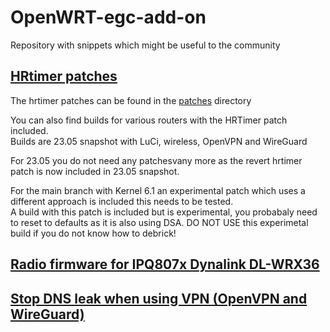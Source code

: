 # OpenWRT-egc-add-on
Repository with snippets which might be useful to the community

## [HRtimer patches](https://github.com/egc112/OpenWRT-egc-add-on/blob/main/patches/Severe%20performance%20degradation%20for%20IPQ806x-3.md)
The hrtimer patches can be found in the [patches](https://github.com/egc112/OpenWRT-egc-add-on/tree/main/patches/root) directory

You can also find builds for various routers with the HRTimer patch included.   
Builds are 23.05 snapshot with LuCi, wireless, OpenVPN and WireGuard

For 23.05 you do not need any patchesvany more as the revert hrtimer patch is now included in 23.05 snapshot.

For the main branch with Kernel 6.1 an experimental patch which uses a different approach is included this needs to be tested.  
A build with this patch is included but is experimental, you probabaly need to reset to defaults as it is also using DSA.
DO NOT USE this experimetal build if you do not know how to debrick!

## [Radio firmware for IPQ807x Dynalink DL-WRX36](https://github.com/egc112/OpenWRT-egc-add-on/tree/main/DL-WRX36)  

## [Stop DNS leak when using VPN (OpenVPN and WireGuard)](https://github.com/egc112/OpenWRT-egc-add-on/tree/main/stop-dns-leak)
